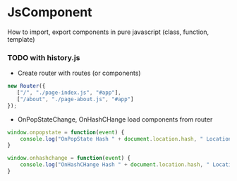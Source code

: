 # JsComponent
How to import, export components in pure javascript (class, function, template)

### TODO with history.js
 - Create router with routes (or components)
 ```js
 new Router({
	["/", "./page-index.js", "#app"],
	["/about", "./page-about.js", "#app"]
});
```

 - OnPopStateChange, OnHashCHange load components from router
```js
window.onpopstate = function(event) {
    console.log("OnPopState Hash " + document.location.hash, " Location: " + document.location.pathname, "state: " + JSON.stringify(event.state))
}

window.onhashchange = function(event) {
    console.log("OnHashCHange Hash " + document.location.hash, " Location: " + document.location.pathname, "state: " + JSON.stringify(event.state))
}
```
